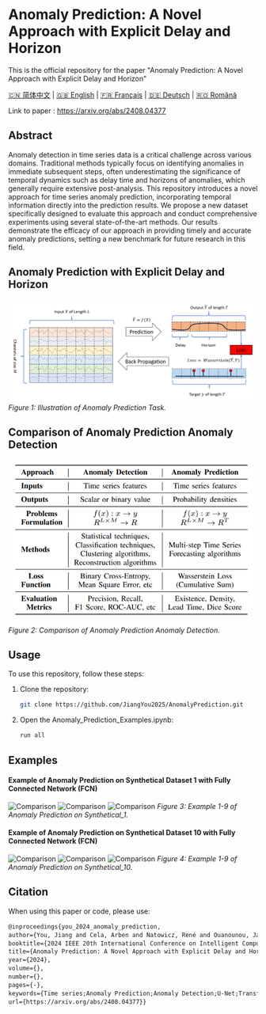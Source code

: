 
# Anomaly Prediction: A Novel Approach with Explicit Delay and Horizon
This is the official repository for the paper "Anomaly Prediction: A Novel Approach with Explicit Delay and Horizon" 

[🇨🇳 简体中文](./readme/readme_zh.md) | [🇬🇧 English](./readme/readme.md) | [🇫🇷 Français](./readme/readme_fr.md) | [🇩🇪 Deutsch](./readme/readme_de.md) | [🇷🇴 Română](./readme/readme_ro.md)


Link to paper : https://arxiv.org/abs/2408.04377

## Abstract
Anomaly detection in time series data is a critical challenge across various domains. Traditional methods typically focus on identifying anomalies in immediate subsequent steps, often underestimating the significance of temporal dynamics such as delay time and horizons of anomalies, which generally require extensive post-analysis. This repository introduces a novel approach for time series anomaly prediction, incorporating temporal information directly into the prediction results. We propose a new dataset specifically designed to evaluate this approach and conduct comprehensive experiments using several state-of-the-art methods. Our results demonstrate the efficacy of our approach in providing timely and accurate anomaly predictions, setting a new benchmark for future research in this field.

## Anomaly Prediction with Explicit Delay and Horizon 
![Anomaly Prediction](./src/figure/anomaly_prediction.png)
*Figure 1: Illustration of Anomaly Prediction Task.*

## Comparison of Anomaly Prediction Anomaly Detection
![Comparison](./src/figure/comparison_ad_ap.png)
*Figure 2: Comparison of Anomaly Prediction Anomaly Detection.*

## Usage
To use this repository, follow these steps:

1. Clone the repository:
   ```bash
   git clone https://github.com/JiangYou2025/AnomalyPrediction.git

1. Open the Anomaly_Prediction_Examples.ipynb:
   ```bash
   run all

## Examples

#### Example of Anomaly Prediction on Synthetical Dataset 1 with Fully Connected Network (FCN)
![Comparison](./src/figure/synthetical_1_test_prediction_example_1.png)
![Comparison](./src/figure/synthetical_1_test_prediction_example_2.png)
![Comparison](./src/figure/synthetical_1_test_prediction_example_3.png)
*Figure 3: Example 1-9 of Anomaly Prediction on Synthetical_1.*

#### Example of Anomaly Prediction on Synthetical Dataset 10 with Fully Connected Network (FCN)
![Comparison](./src/figure/synthetical_10_test_prediction_example_1.png)
![Comparison](./src/figure/synthetical_10_test_prediction_example_2.png)
![Comparison](./src/figure/synthetical_10_test_prediction_example_3.png)
*Figure 4: Example 1-9 of Anomaly Prediction on Synthetical_10.*


## Citation
When using this paper or code, please use:
   ```tex
   @inproceedings{you_2024_anomaly_prediction,
   author={You, Jiang and Cela, Arben and Natowicz, René and Ouanounou, Jacob and Siarry, Patrick},
   booktitle={2024 IEEE 20th International Conference on Intelligent Computer Communication and Processing (ICCP)}, 
   title={Anomaly Prediction: A Novel Approach with Explicit Delay and Horizon},
   year={2024},
   volume={},
   number={},
   pages={-},
   keywords={Time series;Anomaly Prediction;Anomaly Detection;U-Net;Transformers;},
   url={https://arxiv.org/abs/2408.04377}}
   ```


